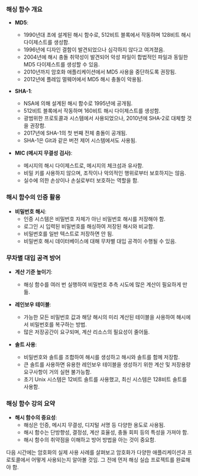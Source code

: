 ### 해싱 함수 개요

- **MD5**:
  - 1990년대 초에 설계된 해시 함수로, 512비트 블록에서 작동하며 128비트 해시 다이제스트를 생성함.
  - 1996년에 디자인 결함이 발견되었으나 심각하지 않다고 여겨졌음.
  - 2004년에 해시 충돌 취약성이 발견되어 악성 파일이 합법적인 파일과 동일한 MD5 다이제스트를 생성할 수 있음.
  - 2010년까지 암호화 애플리케이션에서 MD5 사용을 중단하도록 권장됨.
  - 2012년에 플레임 멀웨어에서 MD5 해시 충돌이 악용됨.

- **SHA-1**:
  - NSA에 의해 설계된 해시 함수로 1995년에 공개됨.
  - 512비트 블록에서 작동하며 160비트 해시 다이제스트를 생성함.
  - 광범위한 프로토콜과 시스템에서 사용되었으나, 2010년에 SHA-2로 대체할 것을 권장함.
  - 2017년에 SHA-1의 첫 번째 전체 충돌이 공개됨.
  - SHA-1은 Git과 같은 버전 제어 시스템에서도 사용됨.

- **MIC (메시지 무결성 검사)**:
  - 메시지의 해시 다이제스트로, 메시지의 체크섬과 유사함.
  - 비밀 키를 사용하지 않으며, 조작이나 악의적인 행위로부터 보호하지는 않음.
  - 실수에 의한 손상이나 손실로부터 보호하는 역할을 함.

### 해시 함수의 인증 활용

- **비밀번호 해시**:
  - 인증 시스템은 비밀번호 자체가 아닌 비밀번호 해시를 저장해야 함.
  - 로그인 시 입력된 비밀번호를 해싱하여 저장된 해시와 비교함.
  - 비밀번호를 일반 텍스트로 저장하면 안 됨.
  - 비밀번호 해시 데이터베이스에 대해 무차별 대입 공격이 수행될 수 있음.

### 무차별 대입 공격 방어

- **계산 기준 높이기**:
  - 해싱 함수를 여러 번 실행하여 비밀번호 추측 시도에 많은 계산이 필요하게 만듦.
  
- **레인보우 테이블**:
  - 가능한 모든 비밀번호 값과 해당 해시의 미리 계산된 테이블을 사용하여 해시에서 비밀번호를 복구하는 방법.
  - 많은 저장공간이 요구되며, 계산 리소스의 필요성이 줄어듦.

- **솔트 사용**:
  - 비밀번호와 솔트를 조합하여 해시를 생성하고 해시와 솔트를 함께 저장함.
  - 큰 솔트를 사용하면 유용한 레인보우 테이블을 생성하기 위한 계산 및 저장용량 요구사항이 거의 실현 불가능함.
  - 초기 Unix 시스템은 12비트 솔트를 사용했고, 최신 시스템은 128비트 솔트를 사용함.

### 해싱 함수 강의 요약

- **해시 함수의 중요성**:
  - 해싱은 인증, 메시지 무결성, 디지털 서명 등 다양한 용도로 사용됨.
  - 해시 함수는 단방향성, 결정성, 계산 효율성, 충돌 회피 등의 특성을 가져야 함.
  - 해시 함수의 취약점을 이해하고 방어 방법을 아는 것이 중요함.

다음 시간에는 암호화의 실제 사용 사례를 살펴보고 암호화가 다양한 애플리케이션과 프로토콜에서 어떻게 사용되는지 알아볼 것임. 그 전에 먼저 해싱 실습 프로젝트를 완료해야 함.